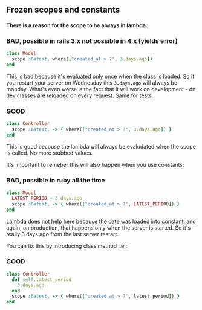 ## Frozen scopes and constants 

#### There is a reason for the scope to be always in lambda:

### BAD, possible in rails 3.x not possible in 4.x (yields error) 

``` ruby
class Model
  scope :latest, where(["created_at > ?", 3.days.ago]) 
end
```

This is bad because it's evaluated only once when the class is loaded. So if you restart your server on Wednesday this `3.days.ago` will always be monday. 
What's even worse is the fact that it will work on development - on dev classes are reloaded on every request. Same for tests.  

### GOOD

``` ruby
class Controller
  scope :latest, -> { where(["created_at > ?", 3.days.ago]) } 
end
```
This is good becouse the lambda will always be evaludated when the scope is called. No more stubbed values.

It's important to remeber this will also happen when you use constants:

### BAD, possible in ruby all the time 

``` ruby
class Model
  LATEST_PERIOD = 3.days.ago 
  scope :latest, -> { where(["created_at > ?", LATEST_PERIOD]) } 
end
```

Lambda does not help here because the date was loaded into constant, and again, on production, that happens only when the server is started. So it's really 3.days.ago from the last server restart.

You can fix this by introducing class method i.e.: 
### GOOD

``` ruby
class Controller
  def self.latest_period
    3.days.ago 
  end 
  scope :latest, -> { where(["created_at > ?", latest_period]) } 
end
```
